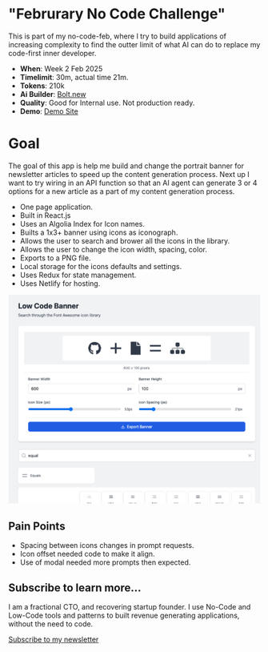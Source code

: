 # "Februrary No Code Challenge"
This is part of my no-code-feb, where I try to build applications
of increasing complexity to find the outter limit of what AI can do
to replace my code-first inner developer.

- __When__: Week 2 Feb 2025
- __Timelimit__: 30m, actual time 21m.
- __Tokens__: 210k
- __Ai Builder__: [Bolt.new](https://bolt.new)
- __Quality__: Good for Internal use. Not production ready.
- __Demo__: [Demo Site](https://apps.banner.lowcodecto.com/)

# Goal
The goal of this app is help me build and change the portrait
banner for newsletter articles to speed up the content generation
process. Next up I want to try wiring in an API function so that
an AI agent can generate 3 or 4 options for a new article as
a part of my content generation process.

- One page application.
- Built in React.js
- Uses an Algolia Index for Icon names.
- Builts a 1x3+ banner using icons as iconograph.
- Allows the user to search and brower all the icons in the library.
- Allows the user to change the icon width, spacing, color.
- Exports to a PNG file.
- Local storage for the icons defaults and settings.
- Uses Redux for state management.
- Uses Netlify for hosting.

![V2 Builder](assets/banner-builder.png)

## Pain Points
- Spacing between icons changes in prompt requests.
- Icon offset needed code to make it align.
- Use of modal needed more prompts then expected.

## Subscribe to learn more...
I am a fractional CTO, and recovering startup founder. I use
No-Code and Low-Code tools and patterns to built revenue generating
applications, without the need to code.

[Subscribe to my newsletter](https://lowCodeCTO.com)
